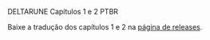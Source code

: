 DELTARUNE Capítulos 1 e 2 PTBR

Baixe a tradução dos capítulos 1 e 2 na [página de releases](https://github.com/gomaproi/deltarune-ptbr/releases).
